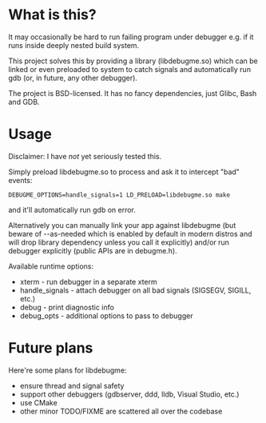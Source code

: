 # What is this?

It may occasionally be hard to run failing program under debugger
e.g. if it runs inside deeply nested build system.

This project solves this by providing a library (libdebugme.so)
which can be linked or even preloaded to system to catch signals
and automatically run gdb (or, in future, any other debugger).

The project is BSD-licensed. It has no fancy dependencies,
just Glibc, Bash and GDB.

# Usage

Disclaimer: I have _not_ yet seriously tested this.

Simply preload libdebugme.so to process and ask it to intercept
"bad" events:
```
DEBUGME_OPTIONS=handle_signals=1 LD_PRELOAD=libdebugme.so make
```
and it'll automatically run gdb on error.

Alternatively you can manually link your app against libdebugme
(but beware of --as-needed which is enabled by default in modern
distros and will drop library dependency unless you call it
explicitly) and/or run debugger explicitly (public APIs are
in debugme.h).

Available runtime options:
* xterm - run debugger in a separate xterm
* handle\_signals - attach debugger on all bad signals
  (SIGSEGV, SIGILL, etc.)
* debug - print diagnostic info
* debug\_opts - additional options to pass to debugger

# Future plans

Here're some plans for libdebugme:
* ensure thread and signal safety
* support other debuggers (gdbserver, ddd, lldb, Visual Studio, etc.)
* use CMake
* other minor TODO/FIXME are scattered all over the codebase


